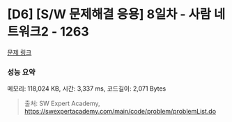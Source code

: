 # [D6] [S/W 문제해결 응용] 8일차 - 사람 네트워크2 - 1263 

[문제 링크](https://swexpertacademy.com/main/code/problem/problemDetail.do?contestProbId=AV18P2B6Iu8CFAZN) 

### 성능 요약

메모리: 118,024 KB, 시간: 3,337 ms, 코드길이: 2,071 Bytes



> 출처: SW Expert Academy, https://swexpertacademy.com/main/code/problem/problemList.do